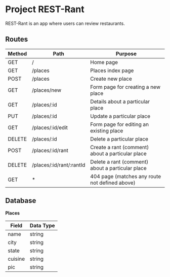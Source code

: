 # Project REST-Rant

REST-Rant is an app where users can review restaurants.

## Routes

| **Method** | **Path** | **Purpose** |
| --- | --- | --- |
| GET | / | Home page |
| GET | /places | Places index page |
| POST | /places | Create new place |
| GET | /places/new | Form page for creating a new place |
| GET | /places/:id | Details about a particular place |
| PUT | /places/:id | Update a particular place |
| GET | /places/:id/edit | Form page for editing an existing place | 
| DELETE | /places/:id | Delete a particular place |
| POST | /places/:id/rant | Create a rant (comment) about a particular place |
| DELETE | /places/:id/rant/:rantId | Delete a rant (comment) about a particular place |
| GET | * | 404 page (matches any route not defined above) |

## Database

**Places**

| Field | Data Type |
| --- | --- |
| name | string |
| city | string |
| state | string |
| cuisine | string |
| pic | string |
